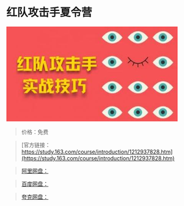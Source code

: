 # 红队攻击手夏令营

![img](../../../assets/study163/free/410546719bae4f04b8aa318b84c838b3.jpg)

> 价格：免费

> [官方链接：https://study.163.com/course/introduction/1212937828.htm](https://study.163.com/course/introduction/1212937828.htm)

> [阿里网盘：]()

> [百度网盘：]()

> [夸克网盘：]()

